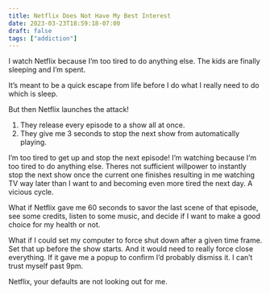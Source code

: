 ```yaml
---
title: Netflix Does Not Have My Best Interest
date: 2023-03-23T18:59:18-07:00
draft: false
tags: ["addiction"]
---
```


I watch Netflix because I’m too tired to do anything else. The kids are finally sleeping and I’m spent.

It’s meant to be a quick escape from life before I do what I really need to do which is sleep.

But then Netflix launches the attack!

1. They release every episode to a show all at once.
2. They give me 3 seconds to stop the next show from automatically playing.

I’m too tired to get up and stop the next episode! I’m watching because I’m too tired to do anything else. Theres not sufficient willpower to instantly stop the next show once the current one finishes resulting in me watching TV way later than I want to and becoming even more tired the next day. A vicious cycle.

What if Netflix gave me 60 seconds to savor the last scene of that episode, see some credits, listen to some music, and decide if I want to make a good choice for my health or not.

What if I could set my computer to force shut down after a given time frame. Set that up before the show starts. And it would need to really force close everything. If it gave me a popup to confirm I’d probably dismiss it. I can’t trust myself past 9pm.

Netflix, your defaults are not looking out for me.
